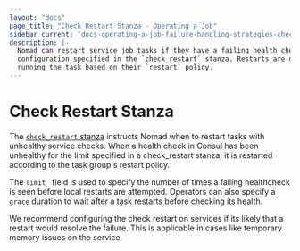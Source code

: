 ```yaml
---
layout: "docs"
page_title: "Check Restart Stanza - Operating a Job"
sidebar_current: "docs-operating-a-job-failure-handling-strategies-check-restart"
description: |-
  Nomad can restart service job tasks if they have a failing health check based on
  configuration specified in the `check_restart` stanza. Restarts are done locally on the node
  running the task based on their `restart` policy.
---
```


# Check Restart Stanza

The [`check_restart` stanza][check restart] instructs Nomad when to restart tasks with unhealthy service checks.
When a health check in Consul has been unhealthy for the limit specified in a check_restart stanza,
it is restarted according to the task group's restart policy.

The `limit ` field is used to specify the number of times a failing healthcheck is seen before local restarts are attempted.
Operators can also specify a `grace` duration to wait after a task restarts before checking its health.

We recommend configuring the check restart on services if its likely that a restart would resolve the failure. This
is applicable in cases like temporary memory issues on the service.

[check restart]: /docs/job-specification/check_restart.html "Nomad check restart Stanza"